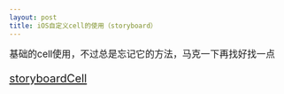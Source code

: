 ```yaml
---
layout: post
title: iOS自定义cell的使用（storyboard）
---
```

<big>基础的cell使用，不过总是忘记它的方法，马克一下再找好找一点<big><br>



<a href="http://toutiao.com/a6252258417638457601/">storyboardCell</a>



